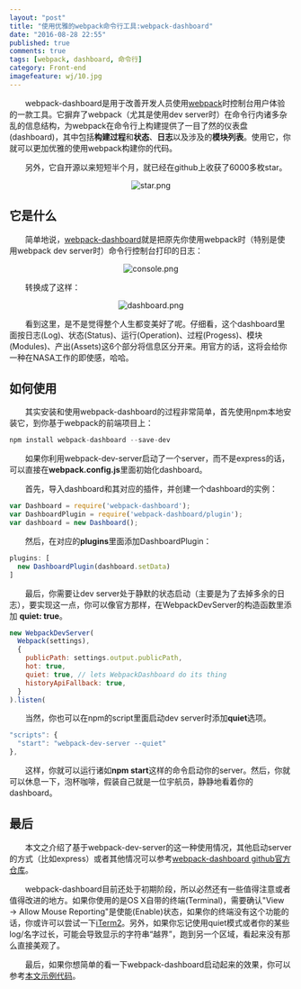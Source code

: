 ```yaml
---
layout: "post"
title: "使用优雅的webpack命令行工具:webpack-dashboard"
date: "2016-08-28 22:55"
published: true
comments: true
tags: [webpack, dashboard, 命令行]
category: Front-end
imagefeature: wj/10.jpg
---
```

&emsp;&emsp;webpack-dashboard是用于改善开发人员使用[webpack](http://webpack.github.io/)时控制台用户体验的一款工具。它摒弃了webpack（尤其是使用dev server时）在命令行内诸多杂乱的信息结构，为webpack在命令行上构建提供了一目了然的仪表盘(dashboard)，其中包括**构建过程**和**状态**、**日志**以及涉及的**模块列表**。使用它，你就可以更加优雅的使用webpack构建你的代码。

&emsp;&emsp;另外，它自开源以来短短半个月，就已经在github上收获了6000多枚star。
<center><img class="center" src="{{ site.url }}/images/2016/wd1.png" alt="star.png"></center>

<!--more-->
## 它是什么
&emsp;&emsp;简单地说，[webpack-dashboard](https://github.com/FormidableLabs/webpack-dashboard)就是把原先你使用webpack时（特别是使用webpack dev server时）命令行控制台打印的日志：
<center><img class="center" src="{{ site.url }}/images/2016/wd2.png" alt="console.png"></center>

&emsp;&emsp;转换成了这样：
<center><img class="center" src="{{ site.url }}/images/2016/wd3.png" alt="dashboard.png"></center>

&emsp;&emsp;看到这里，是不是觉得整个人生都变美好了呢。仔细看，这个dashboard里面按日志(Log)、状态(Status)、运行(Operation)、过程(Progess)、模块(Modules)、产出(Assets)这6个部分将信息区分开来。用官方的话，这将会给你一种在NASA工作的即使感，哈哈。

## 如何使用
&emsp;&emsp;其实安装和使用webpack-dashboard的过程非常简单，首先使用npm本地安装它，到你基于webpack的前端项目上：

```js
npm install webpack-dashboard --save-dev
```
&emsp;&emsp;如果你利用webpack-dev-server启动了一个server，而不是express的话，可以直接在**webpack.config.js**里面初始化dashboard。

&emsp;&emsp;首先，导入dashboard和其对应的插件，并创建一个dashboard的实例：

```js
var Dashboard = require('webpack-dashboard');
var DashboardPlugin = require('webpack-dashboard/plugin');
var dashboard = new Dashboard();
```

&emsp;&emsp;然后，在对应的**plugins**里面添加DashboardPlugin：

```js
plugins: [
  new DashboardPlugin(dashboard.setData)
]
```

&emsp;&emsp;最后，你需要让dev server处于静默的状态启动（主要是为了去掉多余的日志），要实现这一点，你可以像官方那样，在WebpackDevServer的构造函数里添加 **quiet: true**。

```js
new WebpackDevServer(
  Webpack(settings),
  {
    publicPath: settings.output.publicPath,
    hot: true,
    quiet: true, // lets WebpackDashboard do its thing
    historyApiFallback: true,
  }
).listen(
```

&emsp;&emsp;当然，你也可以在npm的script里面启动dev server时添加**quiet**选项。

```js
"scripts": {
  "start": "webpack-dev-server --quiet"
},
```

&emsp;&emsp;这样，你就可以运行诸如**npm start**这样的命令启动你的server。然后，你就可以休息一下，泡杯咖啡，假装自己就是一位宇航员，静静地看着你的dashboard。

## 最后
&emsp;&emsp;本文之介绍了基于webpack-dev-server的这一种使用情况，其他启动server的方式（比如express）或者其他情况可以参考[webpack-dashboard github官方仓库](https://github.com/FormidableLabs/webpack-dashboard)。

&emsp;&emsp;webpack-dashboard目前还处于初期阶段，所以必然还有一些值得注意或者值得改进的地方。如果你使用的是OS X自带的终端(Terminal)，需要确认"View → Allow Mouse Reporting"是使能(Enable)状态，如果你的终端没有这个功能的话，你或许可以尝试一下[iTerm2](https://www.iterm2.com/index.html)。另外，如果你忘记使用quiet模式或者你的某些log/名字过长，可能会导致显示的字符串“越界”，跑到另一个区域，看起来没有那么直接美观了。

&emsp;&emsp;最后，如果你想简单的看一下webpack-dashboard启动起来的效果，你可以参考[本文示例代码](https://github.com/Yaowenjie/React-learning/tree/master/lesson1)。
